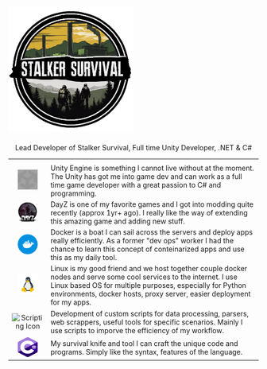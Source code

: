 ## <img src="./images/ssurv_logo.png" alt="DayZ circle logo" style="width:50%;"/>

<p style="text-align: center;">Lead Developer of Stalker Survival, Full time Unity Developer, .NET & C#</p>

<style>
    td:first-child{
        width: 64px;
        text-align: center;
    }
    </style>

<table style="overflow: hidden;">
  <tr>
    <th></th>
    <th></th>
  </tr>
  <tr>
    <td><img src="./images/unity.svg" alt="Unity" style="height: 40px; width:40px; filter: invert(48%) saturate(2476%) hue-rotate(86deg) brightness(118%) contrast(119%);" /></td>
    <td>Unity Engine is something I cannot live without at the moment. The Unity has got me into game dev and can work as a full time game developer with a great passion to C# and programming.</td>
  </tr>
  <tr>
    <td><img src="./images/dayz.png" alt="DayZ circle logo" style="height: 40px; width:40px;" /> </td>
    <td>DayZ is one of my favorite games and I got into modding quite recently (approx 1yr+ ago). I really like the way of extending this amazing game and adding new stuff.</td>
  </tr>
  <tr>
    <td><img src="./images/docker-svgrepo-com.svg" alt="DayZ circle logo" style="height: 40px; width:40px;" alt="Docker Icon"></td>
    <td>Docker is a boat I can sail across the servers and deploy apps really efficiently. As a former "dev ops" worker I had the chance to learn this concept of conteinarized apps and use this as my daily tool.</td>
    </tr>
    <tr>
    <td><img src="./images/linux.png" alt="Linux Icon" style="height: 40px; width:40px;"></td>
    <td>Linux is my good friend and we host together couple docker nodes and serve some cool services to the internet. I use Linux based OS for multiple purposes, especially for Python environments, docker hosts, proxy server, easier deployment for my apps.</td>
    </tr>
    <tr>
    <td><img src="./images/Terminal cmd.ico" alt="Scripting Icon" style="height: 40px; width:40px;"></td>
    <td>Development of custom scripts for data processing, parsers, web scrappers, useful tools for specific scenarios. Mainly I use scripts to imporve the efficiency of my workflow.</td>
    </tr>
    <tr>
    <td><img src="./images/csharp.png" alt=".NET Icon" style="height: 40px; width:40px;"></td>
    <td>My survival knife and tool I can craft the unique code and programs. Simply like the syntax, features of the language.</td>
    </tr>
    <tr>
    </tr>
</table>
<!--

Here are some ideas to get you started:

- 🔭 I’m currently working on ...
- 🌱 I’m currently learning ...
- 👯 I’m looking to collaborate on ...
- 🤔 I’m looking for help with ...
- 💬 Ask me about ...
- 📫 How to reach me: ...
- 😄 Pronouns: ...

-->

